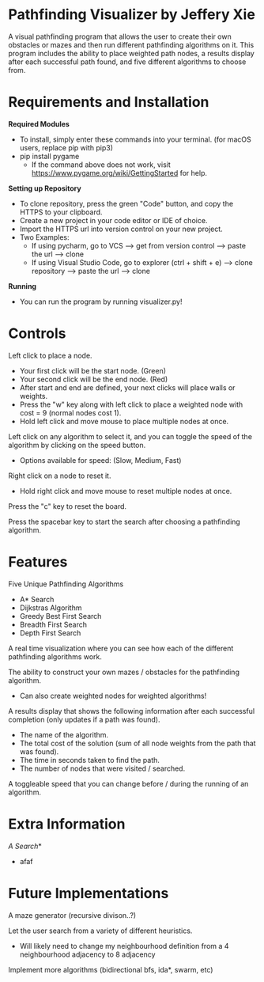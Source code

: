 # Pathfinding Visualizer by Jeffery Xie
A visual pathfinding program that allows the user to create their own obstacles or mazes and then run different pathfinding algorithms on it. This program includes the ability to place weighted path nodes, a results display after each successful path found, and five different algorithms to choose from.

# Requirements and Installation
**Required Modules**
* To install, simply enter these commands into your terminal. (for macOS users, replace pip with pip3)
* pip install pygame
  * If the command above does not work, visit https://www.pygame.org/wiki/GettingStarted for help.

**Setting up Repository**
* To clone repository, press the green "Code" button, and copy the HTTPS to your clipboard.
* Create a new project in your code editor or IDE of choice.
* Import the HTTPS url into version control on your new project.
* Two Examples:
  * If using pycharm, go to VCS --> get from version control --> paste the url --> clone
  * If using Visual Studio Code, go to explorer (ctrl + shift + e) --> clone repository --> paste the url --> clone

**Running**
* You can run the program by running visualizer.py!

# Controls
Left click to place a node.
   * Your first click will be the start node. (Green)
   * Your second click will be the end node. (Red)
   * After start and end are defined, your next clicks will place walls or weights.
   * Press the "w" key along with left click to place a weighted node with cost = 9 (normal nodes cost 1).
   * Hold left click and move mouse to place multiple nodes at once.
  
Left click on any algorithm to select it, and you can toggle the speed of the algorithm by clicking on the speed button.
  * Options available for speed: (Slow, Medium, Fast)
   
Right click on a node to reset it.
   * Hold right click and move mouse to reset multiple nodes at once.

Press the "c" key to reset the board.

Press the spacebar key to start the search after choosing a pathfinding algorithm.

# Features
Five Unique Pathfinding Algorithms
   * A* Search 
   * Dijkstras Algorithm 
   * Greedy Best First Search 
   * Breadth First Search 
   * Depth First Search 

A real time visualization where you can see how each of the different pathfinding algorithms work.

The ability to construct your own mazes / obstacles for the pathfinding algorithm.
  * Can also create weighted nodes for weighted algorithms!

A results display that shows the following information after each successful completion (only updates if a path was found).
  * The name of the algorithm.
  * The total cost of the solution (sum of all node weights from the path that was found).
  * The time in seconds taken to find the path.
  * The number of nodes that were visited / searched.

A toggleable speed that you can change before / during the running of an algorithm.

# Extra Information
**A* Search**
* afaf

# Future Implementations
A maze generator (recursive divison..?)

Let the user search from a variety of different heuristics.
  * Will likely need to change my neighbourhood definition from a 4 neighbourhood adjacency to 8 adjacency

Implement more algorithms (bidirectional bfs, ida*, swarm, etc)

